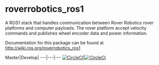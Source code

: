 # roverrobotics_ros1
A ROS1 stack that handles communication between Rover Robotics rover platforms and computer payloads.
The rover platform accept velocity commands and publishes wheel encoder data and power information.

Documentation for this package can be found at http://wiki.ros.org/roverrobotics_ros1

Master|Develop|
---|---|---
[![CircleCI](https://circleci.com/gh/RoverRobotics/roverrobotics_ros1/tree/master.svg?style=svg)](https://circleci.com/gh/RoverRobotics/roverrobotics_ros1/tree/master)|[![CircleCI](https://circleci.com/gh/RoverRobotics/roverrobotics_ros1/tree/develop.svg?style=svg)](https://circleci.com/gh/RoverRobotics/roverrobotics_ros1/tree/develop)
